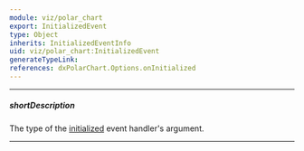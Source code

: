 ```yaml
---
module: viz/polar_chart
export: InitializedEvent
type: Object
inherits: InitializedEventInfo
uid: viz/polar_chart:InitializedEvent
generateTypeLink: 
references: dxPolarChart.Options.onInitialized
---
```

---
##### shortDescription
The type of the [initialized]({basewidgetpath}/Events/#initialized) event handler's argument.

---
<!-- Description goes here -->